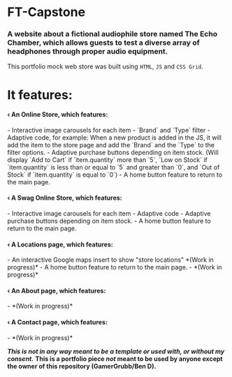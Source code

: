 # FT-Capstone
<h3>A website about a fictional audiophile store named The Echo Chamber, which allows guests to test a diverse array of headphones through proper audio equipment.</h3>

This portfolio mock web store was built using `HTML`, `JS` and `CSS Grid`.


# It features:
<h4>‹ An Online Store, which features:</h4>
- Interactive image carousels for each item
- `Brand` and `Type` filter
- Adaptive code, for example: When a new product is added in the JS, it will add the item to the store page and add the `Brand` and the `Type` to the filter options.
- Adaptive purchase buttons depending on item stock.  (Will display `Add to Cart` if `item.quantity` more than `5`, `Low on Stock` if `item.quantity` is less than or equal to `5` and greater than `0`, and `Out of Stock` if `item.quantity` is equal to `0`)
- A home button feature to return to the main page.
  
<h4>‹ A Swag Online Store, which features:</h4>
- Interactive image carousels for each item
- Adaptive code
- Adaptive purchase buttons depending on item stock.
- A home button feature to return to the main page.

<h4>‹ A Locations page, which features:</h4>
- An interactive Google maps insert to show "store locations" *(Work in progress)*
- A home button feature to return to the main page.
- *(Work in progress)*

<h4>‹ An About page, which features:</h4>
- *(Work in progress)*

<h4>‹ A Contact page, which features:</h4>
- *(Work in progress)*


***This is not in any way meant to be a template or used with, or without my consent.*** 
**This is a portfolio piece *not* meant to be used by anyone except the owner of this repository (GamerGrubb/Ben D).**
